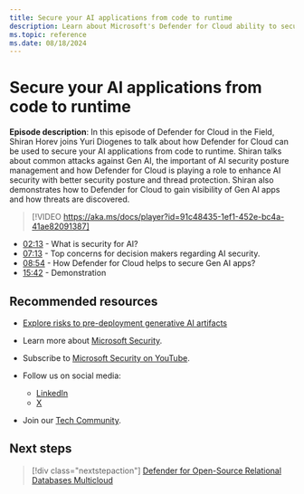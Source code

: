 ```yaml
---
title: Secure your AI applications from code to runtime
description: Learn about Microsoft's Defender for Cloud ability to secure your AI applications from code to runtime.
ms.topic: reference
ms.date: 08/18/2024
---
```


# Secure your AI applications from code to runtime

**Episode description**: In this episode of Defender for Cloud in the Field, Shiran Horev joins Yuri Diogenes to talk about how Defender for Cloud can be used to secure your AI applications from code to runtime. Shiran talks about common attacks against Gen AI, the important of AI security posture management and how Defender for Cloud is playing a role to enhance AI security with better security posture and thread protection. Shiran also demonstrates how to Defender for Cloud to gain visibility of Gen AI apps and how threats are discovered. 


> [!VIDEO https://aka.ms/docs/player?id=91c48435-1ef1-452e-bc4a-41ae82091387]

- [02:13](/shows/mdc-in-the-field/secure-ai-applications#time=02m13s) - What is security for AI?
- [07:13](/shows/mdc-in-the-field/secure-ai-applications#time=07m13s) - Top concerns for decision makers regarding AI security.
- [08:54](/shows/mdc-in-the-field/secure-ai-applications#time=08m54s) - How Defender for Cloud helps to secure Gen AI apps?
- [15:42](/shows/mdc-in-the-field/secure-ai-applications#time=15m42s) - Demonstration

## Recommended resources

- [Explore risks to pre-deployment generative AI artifacts](explore-ai-risk.md)
- Learn more about [Microsoft Security](https://msft.it/6002T9HQY).
- Subscribe to [Microsoft Security on YouTube](https://www.youtube.com/playlist?list=PL3ZTgFEc7LysiX4PfHhdJPR7S8mGO14YS).

- Follow us on social media:

  - [LinkedIn](https://www.linkedin.com/showcase/microsoft-security/)
  - [X](https://x.com/msftsecurity)

- Join our [Tech Community](https://aka.ms/SecurityTechCommunity).

## Next steps

> [!div class="nextstepaction"]
> [Defender for Open-Source Relational Databases Multicloud](episode-fifty-one.md)

